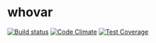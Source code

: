 # whovar

[![Build status](https://circleci.com/gh/whovar/whovar.svg?style=shield)](https://circleci.com/gh/whovar/whovar)
[![Code Climate](https://codeclimate.com/github/whovar/whovar/badges/gpa.svg)](https://codeclimate.com/github/whovar/whovar)
[![Test Coverage](https://codeclimate.com/github/whovar/whovar/badges/coverage.svg)](https://codeclimate.com/github/whovar/whovar)
